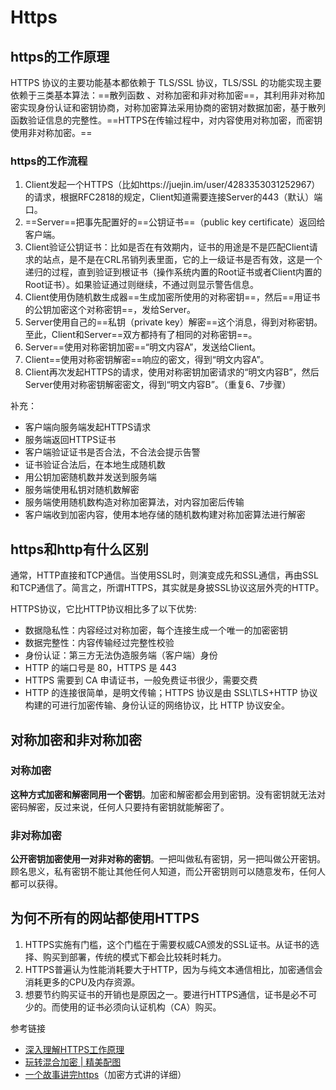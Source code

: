 # Https
## https的工作原理
HTTPS 协议的主要功能基本都依赖于 TLS/SSL 协议，TLS/SSL 的功能实现主要依赖于三类基本算法：==散列函数 、对称加密和非对称加密==，其利用非对称加密实现身份认证和密钥协商，对称加密算法采用协商的密钥对数据加密，基于散列函数验证信息的完整性。==HTTPS在传输过程中，对内容使用对称加密，而密钥使用非对称加密。==
### https的工作流程
1. Client发起一个HTTPS（比如https://juejin.im/user/4283353031252967）的请求，根据RFC2818的规定，Client知道需要连接Server的443（默认）端口。
2. ==Server==把事先配置好的==公钥证书==（public key certificate）返回给客户端。
3. Client验证公钥证书：比如是否在有效期内，证书的用途是不是匹配Client请求的站点，是不是在CRL吊销列表里面，它的上一级证书是否有效，这是一个递归的过程，直到验证到根证书（操作系统内置的Root证书或者Client内置的Root证书）。如果验证通过则继续，不通过则显示警告信息。
4. Client使用伪随机数生成器==生成加密所使用的对称密钥==，然后==用证书的公钥加密这个对称密钥==，发给Server。
5. Server使用自己的==私钥（private key）解密==这个消息，得到对称密钥。至此，Client和Server==双方都持有了相同的对称密钥==。
6. Server==使用对称密钥加密==“明文内容A”，发送给Client。
7. Client==使用对称密钥解密==响应的密文，得到“明文内容A”。
8. Client再次发起HTTPS的请求，使用对称密钥加密请求的“明文内容B”，然后Server使用对称密钥解密密文，得到“明文内容B”。（重复6、7步骤）

补充：
- 客户端向服务端发起HTTPS请求
- 服务端返回HTTPS证书
- 客户端验证证书是否合法，不合法会提示告警
- 证书验证合法后，在本地生成随机数
- 用公钥加密随机数并发送到服务端
- 服务端使用私钥对随机数解密
- 服务端使用随机数构造对称加密算法，对内容加密后传输
- 客户端收到加密内容，使用本地存储的随机数构建对称加密算法进行解密

## https和http有什么区别
通常，HTTP直接和TCP通信。当使用SSL时，则演变成先和SSL通信，再由SSL和TCP通信了。简言之，所谓HTTPS，其实就是身披SSL协议这层外壳的HTTP。

HTTPS协议，它比HTTP协议相比多了以下优势:
- 数据隐私性：内容经过对称加密，每个连接生成一个唯一的加密密钥
- 数据完整性：内容传输经过完整性校验
- 身份认证：第三方无法伪造服务端（客户端）身份
- HTTP 的端口号是 80，HTTPS 是 443
- HTTPS 需要到 CA 申请证书，一般免费证书很少，需要交费
- HTTP 的连接很简单，是明文传输；HTTPS 协议是由 SSL\TLS+HTTP 协议构建的可进行加密传输、身份认证的网络协议，比 HTTP 协议安全。


## 对称加密和非对称加密
### 对称加密
**这种方式加密和解密同用一个密钥**。加密和解密都会用到密钥。没有密钥就无法对密码解密，反过来说，任何人只要持有密钥就能解密了。
### 非对称加密
**公开密钥加密使用一对非对称的密钥**。一把叫做私有密钥，另一把叫做公开密钥。顾名思义，私有密钥不能让其他任何人知道，而公开密钥则可以随意发布，任何人都可以获得。

## 为何不所有的网站都使用HTTPS
1. HTTPS实施有门槛，这个门槛在于需要权威CA颁发的SSL证书。从证书的选择、购买到部署，传统的模式下都会比较耗时耗力。
2. HTTPS普遍认为性能消耗要大于HTTP，因为与纯文本通信相比，加密通信会消耗更多的CPU及内存资源。
3. 想要节约购买证书的开销也是原因之一。要进行HTTPS通信，证书是必不可少的。而使用的证书必须向认证机构（CA）购买。

参考链接
- [深入理解HTTPS工作原理](https://juejin.im/post/6844903830916694030)
- [玩转混合加密 | 精美配图](https://juejin.im/post/6854573214362779662#heading-19)
- [一个故事讲完https](https://mp.weixin.qq.com/s/StqqafHePlBkWAPQZg3NrA)（加密方式讲的详细）
